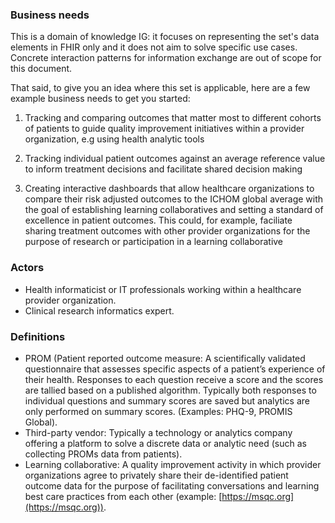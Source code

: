 ### Business needs
This is a domain of knowledge IG: it focuses on representing the set's data elements in FHIR only and it does not aim to solve specific use cases. Concrete interaction patterns for information exchange are out of scope for this document.

That said, to give you an idea where this set is applicable, here are a few example business needs to get you started:

1. Tracking and comparing outcomes that matter most to different cohorts of patients to guide quality improvement initiatives within a provider organization, e.g using health analytic tools

2. Tracking individual patient outcomes against an average reference value to inform treatment decisions and facilitate shared decision making

3. Creating interactive dashboards that allow healthcare organizations to compare their risk adjusted outcomes to the ICHOM global average with the goal of establishing learning collaboratives and setting a standard of excellence in patient outcomes. This could, for example, faciliate sharing treatment outcomes with other provider organizations for the purpose of research or participation in a learning collaborative

### Actors
* Health informaticist or IT professionals working within a healthcare provider organization.
* Clinical research informatics expert.

### Definitions
* PROM (Patient reported outcome measure: A scientifically validated questionnaire that assesses specific aspects of a patient’s experience of their health. Responses to each question receive a score and the scores are tallied based on a published algorithm. Typically both responses to individual questions and summary scores are saved but analytics are only performed on summary scores. (Examples: PHQ-9, PROMIS Global).
* Third-party vendor: Typically a technology or analytics company offering a platform to solve a discrete data or analytic need (such as collecting PROMs data from patients).
* Learning collaborative: A quality improvement activity in which provider organizations agree to privately share their de-identified patient outcome data for the purpose of facilitating conversations and learning best care practices from each other (example: [https://msqc.org](https://msqc.org)).


